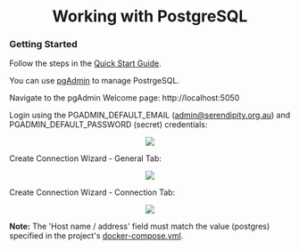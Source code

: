 <h1 align="center">Working with PostgreSQL</h1>

### Getting Started

Follow the steps in the [Quick Start Guide](https://github.com/Robinyo/serendipity-api/blob/master/projects/spring-boot/docs/developer/quick-start-guide.md).

You can use [pgAdmin](https://www.pgadmin.org/) to manage PostrgeSQL.

Navigate to the pgAdmin Welcome page: http://localhost:5050

Login using the PGADMIN_DEFAULT_EMAIL (admin@serendipity.org.au) and PGADMIN_DEFAULT_PASSWORD (secret) credentials:

<p align="center">
  <img src="https://github.com/Robinyo/serendipity-api/blob/master/projects/spring-boot/docs/screen-shots/pgamin-login.png">
</p>

Create Connection Wizard - General Tab:

<p align="center">
  <img src="https://github.com/Robinyo/serendipity-api/blob/master/projects/spring-boot/docs/screen-shots/pgamin-server-general-tab.png">
</p>

Create Connection Wizard - Connection Tab:

<p align="center">
  <img src="https://github.com/Robinyo/serendipity-api/blob/master/projects/spring-boot/docs/screen-shots/pgamin-server-connection-tab.png">
</p>

**Note:** The 'Host name / address' field must match the value (postgres) specified in the project's [docker-compose.yml](https://github.com/Robinyo/serendipity-api/blob/master/projects/spring-boot/server/docker-compose.yml).

